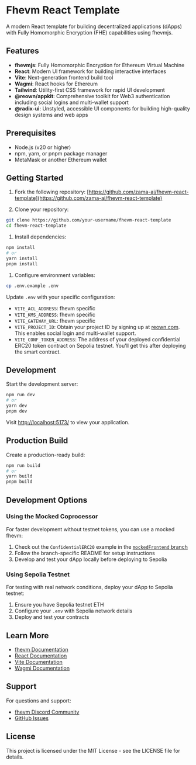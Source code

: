 # Fhevm React Template

A modern React template for building decentralized applications (dApps) with Fully Homomorphic Encryption (FHE) capabilities using fhevmjs.

## Features

- **fhevmjs**: Fully Homomorphic Encryption for Ethereum Virtual Machine
- **React**: Modern UI framework for building interactive interfaces
- **Vite**: Next-generation frontend build tool
- **Wagmi**: React hooks for Ethereum
- **Tailwind**: Utility-first CSS framework for rapid UI development
- **@reown/appkit**: Comprehensive toolkit for Web3 authentication including social logins and multi-wallet support
- **@radix-ui**: Unstyled, accessible UI components for building high-quality design systems and web apps
  
## Prerequisites

- Node.js (v20 or higher)
- npm, yarn, or pnpm package manager
- MetaMask or another Ethereum wallet

## Getting Started

1. Fork the following repository:
[https://github.com/zama-ai/fhevm-react-template](https://github.com/zama-ai/fhevm-react-template)

2. Clone your repository:
```bash
git clone https://github.com/your-username/fhevm-react-template
cd fhevm-react-template
```

1. Install dependencies:
```bash
npm install
# or
yarn install
pnpm install
```

1. Configure environment variables:
```bash
cp .env.example .env
```

Update `.env` with your specific configuration:
- `VITE_ACL_ADDRESS`: fhevm specific
- `VITE_KMS_ADDRESS`: fhevm specific
- `VITE_GATEWAY_URL`: fhevm specific
- `VITE_PROJECT_ID`: Obtain your project ID by signing up at [reown.com](https://reown.com/). This enables social login and multi-wallet support.
- `VITE_CONF_TOKEN_ADDRESS`: The address of your deployed confidential ERC20 token contract on Sepolia testnet. You'll get this after deploying the smart contract.

## Development

Start the development server:
```bash
npm run dev
# or
yarn dev
pnpm dev
```

Visit [http://localhost:5173/](http://localhost:5173/) to view your application.

## Production Build

Create a production-ready build:
```bash
npm run build
# or
yarn build
pnpm build
```

## Development Options

### Using the Mocked Coprocessor

For faster development without testnet tokens, you can use a mocked fhevm:

1. Check out the `ConfidentialERC20` example in the [`mockedFrontend` branch](https://github.com/zama-ai/fhevm-react-template/tree/mockedFrontend)
2. Follow the branch-specific README for setup instructions
3. Develop and test your dApp locally before deploying to Sepolia

### Using Sepolia Testnet

For testing with real network conditions, deploy your dApp to Sepolia testnet:
1. Ensure you have Sepolia testnet ETH
2. Configure your `.env` with Sepolia network details
3. Deploy and test your contracts

## Learn More

- [fhevm Documentation](https://docs.zama.ai/fhevm)
- [React Documentation](https://reactjs.org/)
- [Vite Documentation](https://vitejs.dev/)
- [Wagmi Documentation](https://wagmi.sh/)

## Support

For questions and support:
- [fhevm Discord Community](https://discord.gg/zamaai)
- [GitHub Issues](https://github.com/zama-ai/fhevm-react-template/issues)

## License

This project is licensed under the MIT License - see the LICENSE file for details.
